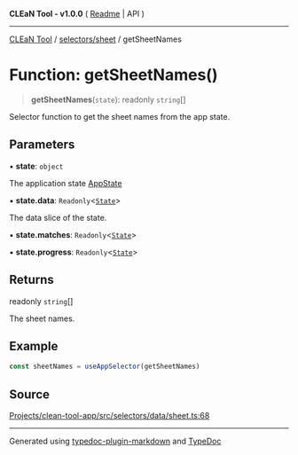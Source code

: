 **CLEaN Tool - v1.0.0** ( [Readme](../../../README.md) \| API )

***

[CLEaN Tool](../../../modules.md) / [selectors/sheet](../README.md) / getSheetNames

# Function: getSheetNames()

> **getSheetNames**(`state`): readonly `string`[]

Selector function to get the sheet names from the app state.

## Parameters

▪ **state**: `object`

The application state [AppState](../../../app/store/type-aliases/AppState.md)

▪ **state.data**: `Readonly`\<[`State`](../../../features/sheet/reducers/interfaces/State.md)\>

The data slice of the state.

▪ **state.matches**: `Readonly`\<[`State`](../../progress/paths/private/interfaces/State.md)\>

▪ **state.progress**: `Readonly`\<[`State`](../../progress/paths/private/interfaces/State.md)\>

## Returns

readonly `string`[]

The sheet names.

## Example

```ts
const sheetNames = useAppSelector(getSheetNames)
```

## Source

[Projects/clean-tool-app/src/selectors/data/sheet.ts:68](https://github.com/yuckyh/clean-tool-app/)

***

Generated using [typedoc-plugin-markdown](https://www.npmjs.com/package/typedoc-plugin-markdown) and [TypeDoc](https://typedoc.org/)

